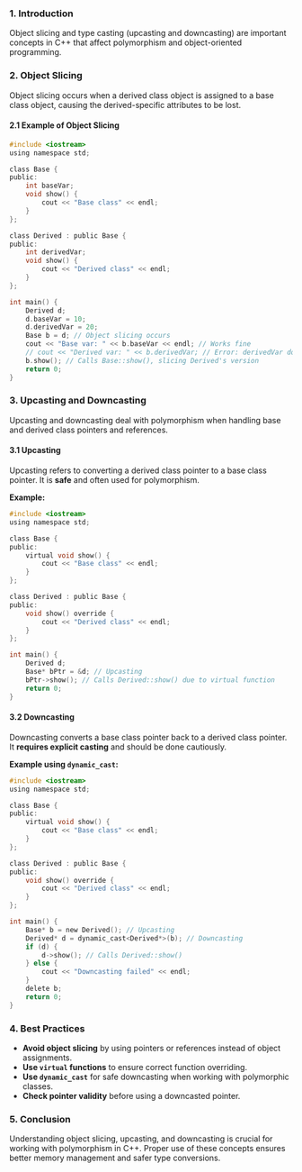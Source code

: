 ### 1. Introduction
Object slicing and type casting (upcasting and downcasting) are important concepts in C++ that affect polymorphism and object-oriented programming.

### 2. Object Slicing
Object slicing occurs when a derived class object is assigned to a base class object, causing the derived-specific attributes to be lost.

#### **2.1 Example of Object Slicing**
```c
#include <iostream>
using namespace std;

class Base {
public:
    int baseVar;
    void show() {
        cout << "Base class" << endl;
    }
};

class Derived : public Base {
public:
    int derivedVar;
    void show() {
        cout << "Derived class" << endl;
    }
};

int main() {
    Derived d;
    d.baseVar = 10;
    d.derivedVar = 20;
    Base b = d; // Object slicing occurs
    cout << "Base var: " << b.baseVar << endl; // Works fine
    // cout << "Derived var: " << b.derivedVar; // Error: derivedVar does not exist in Base
    b.show(); // Calls Base::show(), slicing Derived's version
    return 0;
}
```

### 3. Upcasting and Downcasting
Upcasting and downcasting deal with polymorphism when handling base and derived class pointers and references.

#### **3.1 Upcasting**
Upcasting refers to converting a derived class pointer to a base class pointer. It is **safe** and often used for polymorphism.

**Example:**
```c
#include <iostream>
using namespace std;

class Base {
public:
    virtual void show() {
        cout << "Base class" << endl;
    }
};

class Derived : public Base {
public:
    void show() override {
        cout << "Derived class" << endl;
    }
};

int main() {
    Derived d;
    Base* bPtr = &d; // Upcasting
    bPtr->show(); // Calls Derived::show() due to virtual function
    return 0;
}
```

#### **3.2 Downcasting**
Downcasting converts a base class pointer back to a derived class pointer. It **requires explicit casting** and should be done cautiously.

**Example using `dynamic_cast`:**
```c
#include <iostream>
using namespace std;

class Base {
public:
    virtual void show() {
        cout << "Base class" << endl;
    }
};

class Derived : public Base {
public:
    void show() override {
        cout << "Derived class" << endl;
    }
};

int main() {
    Base* b = new Derived(); // Upcasting
    Derived* d = dynamic_cast<Derived*>(b); // Downcasting
    if (d) {
        d->show(); // Calls Derived::show()
    } else {
        cout << "Downcasting failed" << endl;
    }
    delete b;
    return 0;
}
```

### 4. Best Practices
- **Avoid object slicing** by using pointers or references instead of object assignments.
- **Use `virtual` functions** to ensure correct function overriding.
- **Use `dynamic_cast`** for safe downcasting when working with polymorphic classes.
- **Check pointer validity** before using a downcasted pointer.

### 5. Conclusion
Understanding object slicing, upcasting, and downcasting is crucial for working with polymorphism in C++. Proper use of these concepts ensures better memory management and safer type conversions.

